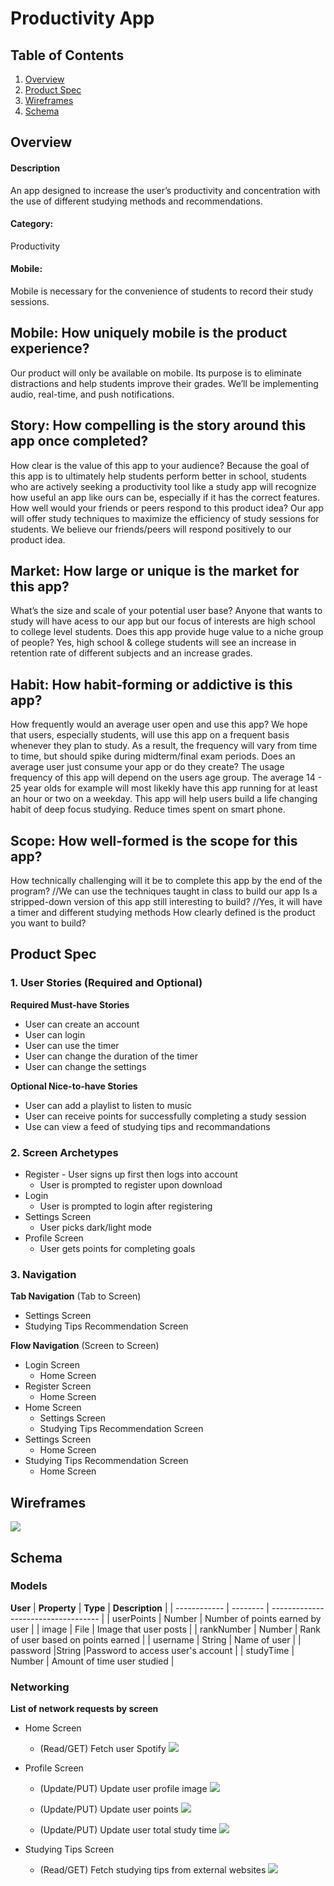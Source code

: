 # Productivity App
## Table of Contents
1. [Overview](#Overview)
1. [Product Spec](#Product-Spec)
1. [Wireframes](#Wireframes)
2. [Schema](#Schema)

## Overview
#### Description
An app designed to increase the user’s productivity and concentration with the use of different studying methods and recommendations.
#### Category:
Productivity
#### Mobile:
Mobile is necessary for the convenience of students to record their study sessions.
## Mobile: How uniquely mobile is the product experience?
Our product will only be available on mobile. Its purpose is to eliminate distractions and help students improve their grades. We’ll be implementing audio, real-time, and push notifications.
## Story: How compelling is the story around this app once completed?
How clear is the value of this app to your audience?
Because the goal of this app is to ultimately help students perform better in school, students who are actively seeking a productivity tool like a study app will recognize how useful an app like ours can be, especially if it has the correct features.
How well would your friends or peers respond to this product idea?
Our app will offer study techniques to maximize the efficiency of study sessions for students. We believe our friends/peers will respond positively to our product idea.
## Market: How large or unique is the market for this app?
What’s the size and scale of your potential user base?
Anyone that wants to study will have acess to our app but our focus of interests are high school to college level students.
Does this app provide huge value to a niche group of people?
Yes, high school & college students will see an increase in retention rate of different subjects and an increase grades.
## Habit: How habit-forming or addictive is this app?
How frequently would an average user open and use this app?
We hope that users, especially students, will use this app on a frequent basis whenever they plan to study. As a result, the frequency will vary from time to time, but should spike during midterm/final exam periods.
Does an average user just consume your app or do they create?
The usage frequency of this app will depend on the users age group. The average 14 - 25 year olds for example will most likekly have this app running for at least an hour or two on a weekday. This app will help users build a life changing habit of deep focus studying. Reduce times spent on smart phone.
## Scope: How well-formed is the scope for this app?
How technically challenging will it be to complete this app by the end of the program?
//We can use the techniques taught in class to build our app
Is a stripped-down version of this app still interesting to build?
//Yes, it will have a timer and different studying methods
How clearly defined is the product you want to build?

## Product Spec

### 1. User Stories (Required and Optional)

**Required Must-have Stories**
* User can create an account
* User can login 
* User can use the timer
* User can change the duration of the timer
* User can change the settings

**Optional Nice-to-have Stories**
* User can add a playlist to listen to music 
* User can receive points for successfully completing a study session
* Use can view a feed of studying tips and recommandations


### 2. Screen Archetypes

* Register - User signs up first then logs into account
   * User is prompted to register upon download
* Login
   * User is prompted to login after registering
* Settings Screen
   * User picks dark/light mode 
* Profile Screen
   * User gets points for completing goals


### 3. Navigation

**Tab Navigation** (Tab to Screen)

* Settings Screen 
* Studying Tips Recommendation Screen 

**Flow Navigation** (Screen to Screen)

* Login Screen
   * Home Screen
* Register Screen
   * Home Screen
* Home Screen
  * Settings Screen
  * Studying Tips Recommendation Screen
* Settings Screen
  * Home Screen
* Studying Tips Recommendation Screen
  * Home Screen 

## Wireframes
![](https://i.imgur.com/BZMJJf4.jpg)
## Schema 
### Models
**User**
| **Property** | **Type** | **Description**                     |
| ------------ | -------- | ----------------------------------- |
| userPoints   | Number   | Number of points earned by user     |
| image        | File     | Image that user posts               |
| rankNumber   | Number   | Rank of user based on points earned |
| username     | String   | Name of user                        |
| password             |String          |Password to access user's account                                     |
| studyTime    | Number   | Amount of time user studied         |
### Networking
**List of network requests by screen**
- Home Screen
    - (Read/GET) Fetch user Spotify 
    ![](https://i.imgur.com/95ZxjG5.png)
- Profile Screen
    - (Update/PUT) Update user profile image
    ![](https://i.imgur.com/JWf04YY.png)
    - (Update/PUT) Update user points
    ![](https://i.imgur.com/KJwq8uA.png)
    
    - (Update/PUT) Update user total study time 
    ![](https://i.imgur.com/RQ8BIZ4.png)

- Studying Tips Screen
    - (Read/GET) Fetch studying tips from external websites
    ![](https://i.imgur.com/eZvMq8b.png)

